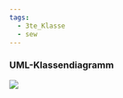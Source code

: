 ```yaml
---
tags:
  - 3te_Klasse
  - sew
---
```

### UML-Klassendiagramm
![](uml%2004-11-2024-44.excalidraw.svg)